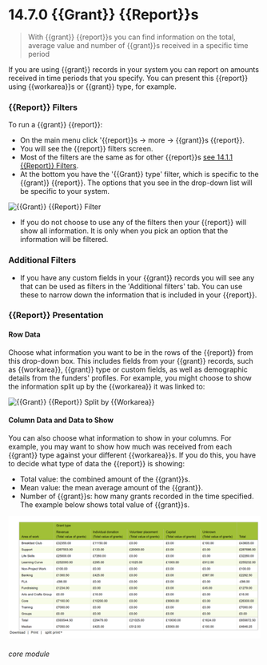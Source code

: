 # 14.7.0 <i class="fa fa-chart-line"></i> {{Grant}} {{Report}}s

> With {{grant}} {{report}}s you can find information on the total, average value and number of {{grant}}s received in a specific time period



If you are using {{grant}} records in your system you can report on amounts received in time periods that you specify. You can present this {{report}} using {{workarea}}s or {{grant}} type, for example.

### {{Report}} Filters

To run a {{grant}} {{report}}:

- On the main menu click '{{report}}s -> more -> {{grant}}s {{report}}.
- You will see the {{report}} filters screen. 
- Most of the filters are the same as for other {{report}}s [see 14.1.1 {{Report}} Filters](/help/index/p/14.1.1).
- At the bottom you have the '{{Grant}} type' filter, which is specific to the {{grant}} {{report}}. The options that you see in the drop-down list will be specific to your system. 

![{{Grant}} {{Report}} Filter](13.7.0a.png)

- If you do not choose to use any of the filters then your {{report}} will show all information. It is only when you pick an option that the information will be filtered.

### Additional Filters

- If you have any custom fields in your {{grant}} records you will see any that can be used as filters in the 'Additional filters' tab. You can use these to narrow down the information that is included in your {{report}}.

### {{Report}} Presentation

#### Row Data

Choose what information you want to be in the rows of the {{report}} from this drop-down box. This includes fields from your {{grant}} records, such as {{workarea}}, {{grant}} type or custom fields, as well as demographic details from the funders' profiles. For example, you might choose to show the information split up by the {{workarea}} it was linked to:
  
  ![{{Grant}} {{Report}} Split by {{Workarea}}](13.7.0b.png)
  
#### Column Data and Data to Show

You can also choose what information to show in your columns. For example, you may want to show how much was received from each {{grant}} type against your different {{workarea}}s. If you do this, you have to decide what type of data the {{report}} is showing:
  - Total value: the combined amount of the {{grant}}s.
  - Mean value: the mean average amount of the {{grant}}.
  - Number of {{grant}}s: how many grants recorded in the time specified.
The example below shows total value of {{grant}}s.
  
  ![{{Grant}} {{Report}} Showing {{Workarea}} by {{Grant}} Type and Total Amount](13.7.0c.png)
  
  
###### core module
  
  

